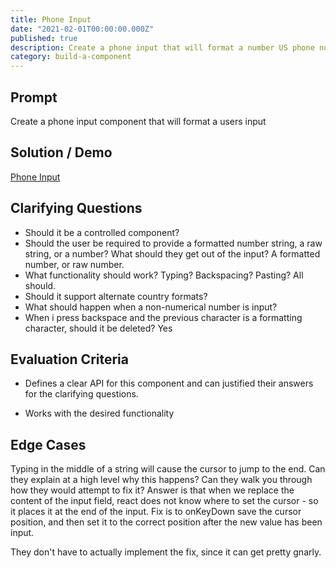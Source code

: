 ```yaml
---
title: Phone Input
date: "2021-02-01T00:00:00.000Z"
published: true
description: Create a phone input that will format a number US phone number formatting
category: build-a-component
---
```


## Prompt

Create a phone input component that will format a users input

## Solution / Demo

<div class="full-bleed"></div>

[Phone Input](embedded-codesandbox://phone-input)

## Clarifying Questions

- Should it be a controlled component?
- Should the user be required to provide a formatted number string, a raw string, or a number? What should they get out of the input? A formatted number, or raw number.
- What functionality should work? Typing? Backspacing? Pasting? All should.
- Should it support alternate country formats?
- What should happen when a non-numerical number is input?
- When i press backspace and the previous character is a formatting character, should it be deleted? Yes

## Evaluation Criteria

- Defines a clear API for this component and can justified their answers for the clarifying questions.

- Works with the desired functionality

## Edge Cases

Typing in the middle of a string will cause the cursor to jump to the end. Can they explain at a high level why this happens? Can they walk you through how they would attempt to fix it? Answer is that when we replace the content of the input field, react does not know where to set the cursor - so it places it at the end of the input. Fix is to onKeyDown save the cursor position, and then set it to the correct position after the new value has been input.

They don't have to actually implement the fix, since it can get pretty gnarly.
